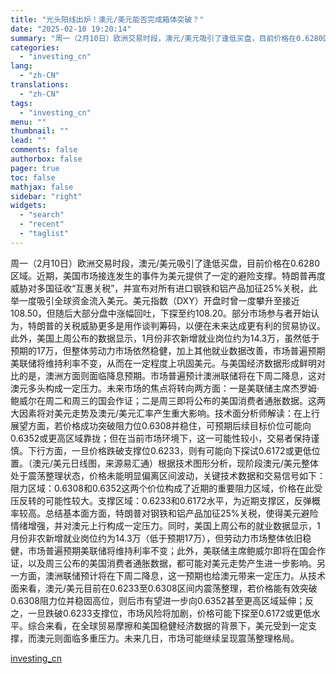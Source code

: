 ```yaml
---
title: "光头阳线出炉！澳元/美元能否完成箱体突破？"
date: "2025-02-10 19:20:14"
summary: "周一（2月10日）欧洲交易时段，澳元/美元吸引了逢低买盘，目前价格在0.6280区域。近期，美国市场..."
categories:
  - "investing_cn"
lang:
  - "zh-CN"
translations:
  - "zh-CN"
tags:
  - "investing_cn"
menu: ""
thumbnail: ""
lead: ""
comments: false
authorbox: false
pager: true
toc: false
mathjax: false
sidebar: "right"
widgets:
  - "search"
  - "recent"
  - "taglist"
---
```


周一（2月10日）欧洲交易时段，澳元/美元吸引了逢低买盘，目前价格在0.6280区域。近期，美国市场接连发生的事件为美元提供了一定的避险支撑。特朗普再度威胁对多国征收“互惠关税”，并宣布对所有进口钢铁和铝产品加征25%关税，此举一度吸引全球资金流入美元。美元指数（DXY）开盘时曾一度攀升至接近108.50，但随后大部分盘中涨幅回吐，下探至约108.20。部分市场参与者开始认为，特朗普的关税威胁更多是用作谈判筹码，以便在未来达成更有利的贸易协议。此外，美国上周公布的数据显示，1月份非农新增就业岗位约为14.3万，虽然低于预期的17万，但整体劳动力市场依然稳健，加上其他就业数据改善，市场普遍预期美联储将维持利率不变，从而在一定程度上巩固美元。与美国经济数据形成鲜明对比的是，澳洲方面则面临降息预期。市场普遍预计澳洲联储将在下周二降息，这对澳元多头构成一定压力。未来市场的焦点将转向两方面：一是美联储主席杰罗姆·鲍威尔在周二和周三的国会作证；二是周三即将公布的美国消费者通胀数据。这两大因素将对美元走势及澳元/美元汇率产生重大影响。技术面分析师解读：在上行展望方面，若价格成功突破阻力位0.6308并稳住，可预期后续目标价位可能向0.6352或更高区域靠拢；但在当前市场环境下，这一可能性较小，交易者保持谨慎。下行方面，一旦价格跌破支撑位0.6233，则有可能向下探试0.6172或更低位置。（澳元/美元日线图，来源易汇通）根据技术图形分析，现阶段澳元/美元整体处于震荡整理状态，价格未能明显偏离区间波动，关键技术数据和交易信号如下：阻力区域：0.6308和0.6352这两个价位构成了近期的重要阻力区域，价格在此受压反转的可能性较大。支撑区域：0.6233和0.6172水平，为近期支撑区，反弹概率较高。总结基本面方面，特朗普对钢铁和铝产品加征25%关税，使得美元避险情绪增强，并对澳元上行构成一定压力。同时，美国上周公布的就业数据显示，1月份非农新增就业岗位约为14.3万（低于预期17万），但劳动力市场整体依旧稳健，市场普遍预期美联储将维持利率不变；此外，美联储主席鲍威尔即将在国会作证，以及周三公布的美国消费者通胀数据，都可能对美元走势产生进一步影响。另一方面，澳洲联储预计将在下周二降息，这一预期也给澳元带来一定压力。从技术面来看，澳元/美元目前在0.6233至0.6308区间内震荡整理，若价格能有效突破0.6308阻力位并稳固高位，则后市有望进一步向0.6352甚至更高区域延伸；反之，一旦跌破0.6233支撑位，市场风险将加剧，价格可能下探至0.6172或更低水平。综合来看，在全球贸易摩擦和美国稳健经济数据的背景下，美元受到一定支撑，而澳元则面临多重压力。未来几日，市场可能继续呈现震荡整理格局。

[investing_cn](https://cn.investing.com/news/forex-news/article-2664243)
